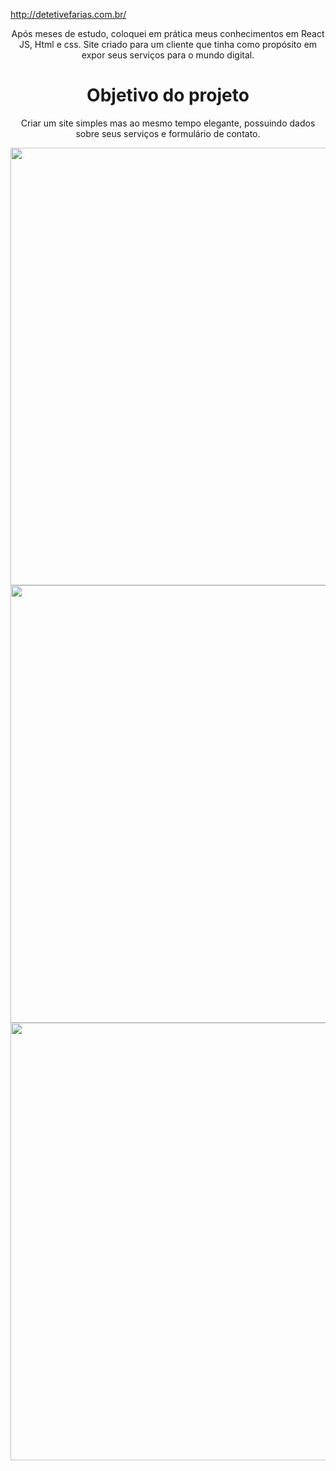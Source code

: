 http://detetivefarias.com.br/

<p align="center">
Após meses de estudo, coloquei em prática meus conhecimentos em React JS, Html e css. 
Site criado para um cliente que tinha como propósito em expor seus serviços para o mundo digital.
</p>

<h1 align="center">Objetivo do projeto</h1>
<p align="center">
Criar um site simples mas ao mesmo tempo elegante, possuindo dados sobre seus serviços e formulário de contato. 
</p>

<div align="center">
<img src="https://user-images.githubusercontent.com/87316285/141790993-e4d24406-5707-4c21-80e0-a8bb9af98928.png" width="700px" />
</div>

<div align="center">
<img src="https://user-images.githubusercontent.com/87316285/141791388-3e9a73c0-89ee-48b0-8da4-34f7e7fedd64.png" width="700px" />
</div>

<div align="center">
<img src="https://user-images.githubusercontent.com/87316285/141791421-d2dc887b-0c5c-4b06-8417-4499127ca947.png" width="700px" />
</div>
